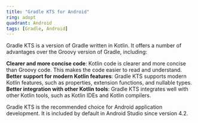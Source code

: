 ```yaml
---
title: "Gradle KTS for Android"
ring: adopt
quadrant: Android
tags: [Gradle, Android]
---
```


<p>Gradle KTS is a version of Gradle written in Kotlin. It offers a number of advantages over the Groovy version of Gradle, including:</p>

<b>Clearer and more concise code</b>: Kotlin code is clearer and more concise than Groovy code. This makes the code easier to read and understand.
<b>Better support for modern Kotlin features</b>: Gradle KTS supports modern Kotlin features, such as properties, extension functions, and nullable types.
<b>Better integration with other Kotlin tools</b>: Gradle KTS integrates well with other Kotlin tools, such as Kotlin IDEs and Kotlin compilers.

<p>Gradle KTS is the recommended choice for Android application development. It is included by default in Android Studio since version 4.2.</p>
